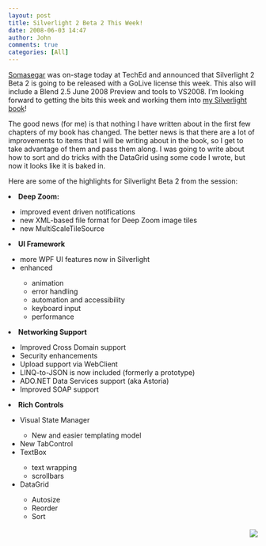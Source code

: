 ```yaml
---
layout: post
title: Silverlight 2 Beta 2 This Week!
date: 2008-06-03 14:47
author: John
comments: true
categories: [All]
---
```

<p><a href="http://blogs.msdn.com/somasegar/archive/2008/06/03/on-stage-at-the-teched-2008-keynote.aspx"><u>Somasegar</u></a> was on-stage today at TechEd and announced that Silverlight 2 Beta 2 is going to be released with a GoLive license this week. This also will include a Blend 2.5 June 2008 Preview and tools to VS2008. I’m looking forward to getting the bits this week and working them into <a href="/all/silverlight-2-book-cover-mock-up/">my Silverlight book</a>!</p>  <p>The good news (for me) is that nothing I have written about in the first few chapters of my book has changed. The better news is that there are a lot of improvements to items that I will be writing about in the book, so I get to take advantage of them and pass them along. I was going to write about how to sort and do tricks with the DataGrid using some code I wrote, but now it looks like it is baked in. </p>  <p>Here are some of the highlights for Silverlight Beta 2 from the session:</p>  <li><strong>Deep Zoom:</strong> </li>  <ul>   <li>improved event driven notifications</li>    <li>new XML-based file format for Deep Zoom image tiles</li>    <li>new MultiScaleTileSource </li> </ul>  <li><strong>UI Framework</strong></li>  <ul>   <li>more WPF UI features now in Silverlight </li>    <li>enhanced </li>    <ul>     <li>animation </li>      <li>error handling </li>      <li>automation and accessibility </li>      <li>keyboard input </li>      <li>performance</li>   </ul> </ul>  <li><strong>Networking Support</strong></li>  <ul>   <li>Improved Cross Domain support </li>    <li>Security enhancements </li>    <li>Upload support via WebClient</li>    <li>LINQ-to-JSON is now included (formerly a prototype)</li>    <li>ADO.NET Data Services support (aka Astoria)</li>    <li>Improved SOAP support </li> </ul>  <li><strong>Rich Controls</strong></li>  <ul>   <li>Visual State Manager</li>    <ul>     <li> New and easier templating model </li>   </ul>    <li>New TabControl</li>    <li>TextBox</li>    <ul>     <li>text wrapping</li>      <li>scrollbars</li>   </ul>    <li>DataGrid</li>    <ul>     <li>Autosize </li>      <li>Reorder</li>      <li>Sort </li>   </ul> </ul><div class="wlWriterHeaderFooter" style="text-align:right; margin:0px; padding:4px 0px 4px 0px;"><a href="http://www.dotnetkicks.com/kick/?url=/all/silverlight-2-beta-2-this-week/"><img src="http://www.dotnetkicks.com/Services/Images/KickItImageGenerator.ashx?url=/all/silverlight-2-beta-2-this-week/&amp;bgcolor=0080C0&amp;fgcolor=FFFFFF&amp;border=000000&amp;cbgcolor=D4E1ED&amp;cfgcolor=000000" border="0/"></a></div>

